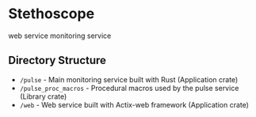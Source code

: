 # Stethoscope
web service monitoring service

## Directory Structure

- `/pulse` - Main monitoring service built with Rust (Application crate)
- `/pulse_proc_macros` - Procedural macros used by the pulse service (Library crate)
- `/web` - Web service built with Actix-web framework (Application crate)

